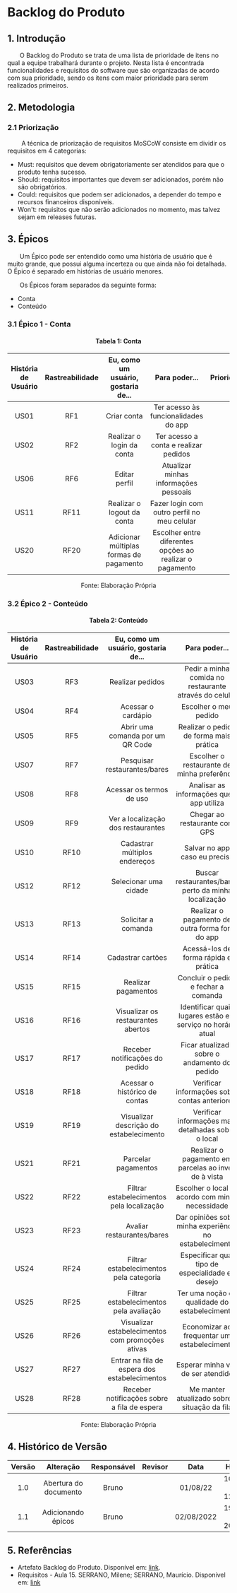 # Backlog do Produto

## 1. Introdução

&emsp;&emsp;O Backlog do Produto se trata de uma lista de prioridade de itens no qual a equipe trabalhará durante o projeto. Nesta lista é encontrada funcionalidades e requisitos do software que são organizadas de acordo com sua prioridade, sendo os itens com maior prioridade para serem realizados primeiros.

## 2. Metodologia

### 2.1 Priorização

&emsp;&emsp; A técnica de priorização de requisitos MoSCoW consiste em dividir os requisitos em 4 categorias:

- Must: requisitos que devem obrigatoriamente ser atendidos para que o produto tenha sucesso.
- Should: requisitos importantes que devem ser adicionados, porém não são obrigatórios.
- Could: requisitos que podem ser adicionados, a depender do tempo e recursos financeiros disponíveis.
- Won't: requisitos que não serão adicionados no momento, mas talvez sejam em releases futuras.

## 3. Épicos

&emsp;&emsp;Um Épico pode ser entendido como uma história de usuário que é muito grande, que possui alguma incerteza ou que ainda não foi detalhada. O Épico é separado em histórias de usuário menores.

&emsp;&emsp;Os Épicos foram separados da seguinte forma:

- Conta
- Conteúdo

### 3.1 Épico 1 - Conta

<center>

#### Tabela 1: Conta

| História de Usuário | Rastreabilidade |   Eu, como um usuário, gostaria de...   |                      Para poder...                       | Prioridade(Moscow) |
| :-----------------: | :-------------: | :-------------------------------------: | :------------------------------------------------------: | :----------------: |
|        US01         |       RF1       |               Criar conta               |           Ter acesso às funcionalidades do app           |        Must        |
|        US02         |       RF2       |        Realizar o login da conta        |          Ter acesso a conta e realizar pedidos           |        Must        |
|        US06         |       RF6       |              Editar perfil              |          Atualizar minhas informações pessoais           |        Must        |
|        US11         |      RF11       |       Realizar o logout da conta        |       Fazer login com outro perfil no meu celular        |        Must        |
|        US20         |      RF20       | Adicionar múltiplas formas de pagamento | Escolher entre diferentes opções ao realizar o pagamento |       Should       |

<figcaption>Fonte: Elaboração Própria</figcaption>

</center>

### 3.2 Épico 2 - Conteúdo

<center>

#### Tabela 2: Conteúdo

| História de Usuário | Rastreabilidade |       Eu, como um usuário, gostaria de...        |                        Para poder...                        | Prioridade(Moscow) |
| :-----------------: | :-------------: | :----------------------------------------------: | :---------------------------------------------------------: | :----------------: |
|        US03         |       RF3       |                 Realizar pedidos                 |   Pedir a minha comida no restaurante através do celular    |        Must        |
|        US04         |       RF4       |                Acessar o cardápio                |                    Escolher o meu pedido                    |        Must        |
|        US05         |       RF5       |         Abrir uma comanda por um QR Code         |           Realizar o pedido de forma mais prática           |        Must        |
|        US07         |       RF7       |           Pesquisar restaurantes/bares           |         Escolher o restaurante de minha preferência         |        Must        |
|        US08         |       RF8       |             Acessar os termos de uso             |          Analisar as informações que o app utiliza          |        Must        |
|        US09         |       RF9       |        Ver a localização dos restaurantes        |                Chegar ao restaurante com GPS                |        Must        |
|        US10         |      RF10       |          Cadastrar múltiplos endereços           |                Salvar no app caso eu precise                |        Must        |
|        US12         |      RF12       |              Selecionar uma cidade               |    Buscar restaurantes/bares perto da minha localização     |        Must        |
|        US13         |      RF13       |               Solicitar a comanda                |       Realizar o pagamento de outra forma fora do app       |        Must        |
|        US14         |      RF14       |                Cadastrar cartões                 |            Acessá-los de forma rápida e prática             |       Should       |
|        US15         |      RF15       |               Realizar pagamentos                |            Concluir o pedido e fechar a comanda             |       Should       |
|        US16         |      RF16       |        Visualizar os restaurantes abertos        | Identificar quais lugares estão em serviço no horário atual |       Should       |
|        US17         |      RF17       |          Receber notificações do pedido          |        Ficar atualizado sobre o andamento do pedido         |       Should       |
|        US18         |      RF18       |          Acessar o histórico de contas           |        Verificar informações sobre contas anteriores        |       Should       |
|        US19         |      RF19       |     Visualizar descrição do estabelecimento      |     Verificar informações mais detalhadas sobre o local     |       Should       |
|        US21         |      RF21       |               Parcelar pagamentos                |    Realizar o pagamento em parcelas ao invés de à vista     |       Should       |
|        US22         |      RF22       |    Filtrar estabelecimentos pela localização     |      Escolher o local de acordo com minha necessidade       |       Could        |
|        US23         |      RF23       |            Avaliar restaurantes/bares            |   Dar opiniões sobre minha experiência no estabelecimento   |       Could        |
|        US24         |      RF24       |     Filtrar estabelecimentos pela categoria      |      Especificar qual tipo de especialidade eu desejo       |       Could        |
|        US25         |      RF25       |     Filtrar estabelecimentos pela avaliação      |        Ter uma noção da qualidade do estabelecimento        |       Could        |
|        US26         |      RF26       | Visualizar estabelecimentos com promoções ativas |         Economizar ao frequentar um estabelecimento         |       Could        |
|        US27         |      RF27       |  Entrar na fila de espera dos estabelecimentos   |              Esperar minha vez de ser atendido              |       Could        |
|        US28         |      RF28       |   Receber notificações sobre a fila de espera    |        Me manter atualizado sobre a situação da fila        |       Could        |

<figcaption>Fonte: Elaboração Própria</figcaption>

</center>

## 4. Histórico de Versão

| Versão |       Alteração       | Responsável | Revisor |    Data    |      Hora      |
| :----: | :-------------------: | :---------: | :-----: | :--------: | :------------: |
|  1.0   | Abertura do documento |    Bruno    |         |  01/08/22  | 10:30 às 12:10 |
|  1.1   |  Adicionando épicos   |    Bruno    |         | 02/08/2022 | 19:30 às 20:15 |

## 5. Referências

- Artefato Backlog do Produto. Disponível em: [link](https://www.trt9.jus.br/pds/Scrum/workproducts/product_backlog_68345C16.html#:~:text=O%20Backlog%20do%20Produto%20%C3%A9,cliente%20ao%20longo%20das%20Sprints).
- Requisitos - Aula 15. SERRANO, Milene; SERRANO, Maurício. Disponível em:  [link](https://aprender3.unb.br/pluginfile.php/2124496/mod_resource/content/1/Requisitos%20-%20Aula%2015a.pdf)
